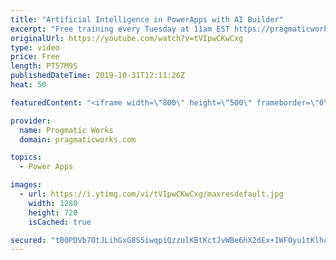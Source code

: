 ```yaml
---
title: "Artificial Intelligence in PowerApps with AI Builder"
excerpt: "Free training every Tuesday at 11am EST https://pragmaticworks.com/resources/...   Do you want to learn how to use Artificial Intelligence in PowerApps?    In this demo-heavy presentation, you'll see how to integrate PowerApps applications into Power BI reports making your reports actionable.  Pragmatic"
originalUrl: https://youtube.com/watch?v=tVIpwCKwCxg
type: video
price: Free
length: PT57M9S
publishedDateTime: 2019-10-31T12:11:26Z
heat: 50

featuredContent: "<iframe width=\"800\" height=\"500\" frameborder=\"0\" src=\"https://www.youtube.com/embed/tVIpwCKwCxg\" allow=\"accelerometer; autoplay; encrypted-media; gyroscope; picture-in-picture\" allowfullscreen></iframe>"

provider:
  name: Progmatic Works
  domain: pragmaticworks.com

topics:
  - Power Apps

images:
  - url: https://i.ytimg.com/vi/tVIpwCKwCxg/maxresdefault.jpg
    width: 1280
    height: 720
    isCached: true

secured: "tB0PDVb7OtJLihGxG8S5iwqpiQzzulKBtKctJvWBe6hX2dEx+IWFOyu1tKlhcFyvh5jEWRbC9Y61RPj9zrclE1h/+n7MhI5eBTx9Fbmv7Y9evRvHctZuKOhjwJyuCoVU7zCKhJ+HgFpcznJY5IlEjQa8X7K8BK9J/+MthBgyZOiWPXQR45YwqJUvjRq9g86tvA1aMJp2ClHJgk8fEwpbwPQ8vZuShQPtxbwFXD1weI/Z/1JWGMeMKtRWdLMCRmYDGbZkbXR4edbH9sSOOxuQ5gYq+wijycNJz1XeaVMEVNpg9JC6EzFoYJnGm13k/0uUfmk6pszmH3iCn094eJCALMyV8w3QYLRaU1MBDzutA9uvK9o08bOz4B2GRF5JUITc8Z1ZnikIh47nzsbod4NouKW3/xloZgshE8u03OLNPeQ=;/l0PYUsUmZToe4F1j2EElg=="
---
```


